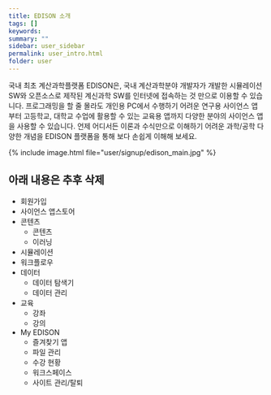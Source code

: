 ```yaml
---
title: EDISON 소개
tags: []
keywords:
summary: ""
sidebar: user_sidebar
permalink: user_intro.html
folder: user
---
```


국내 최초 계산과학플랫폼 EDISON은, 국내 계산과학분야 개발자가 개발한 시뮬레이션 SW와 오픈소스로 제작된 계신과학 SW를 인터넷에 접속하는 것 만으로 이용할 수 있습니다. 프로그래밍을 할 줄 몰라도 개인용 PC에서 수행하기 어려운 연구용 사이언스 앱부터 고등학교, 대학교 수업에 활용할 수 있는 교육용 앱까지 다양한 분야의 사이언스 앱을 사용할 수 있습니다. 언제 어디서든 이론과 수식만으로 이해하기 어려운 과학/공학 다양한 개념을 EDISON 플랫폼을 통해 보다 손쉽게 이해해 보세요. 


{% include image.html file="user/signup/edison_main.jpg" %}


## 아래 내용은 추후 삭제

- 회원가입
- 사이언스 앱스토어
- 콘텐츠
    - 콘텐츠
    - 이러닝
- 시뮬레이션
- 워크플로우
- 데이터
    - 데이터 탐색기
    - 데이터 관리
- 교육
    - 강좌
    - 강의
- My EDISON
    - 즐겨찾기 앱
    - 파일 관리
    - 수강 현황
    - 워크스페이스
    - 사이트 관리/탈퇴


